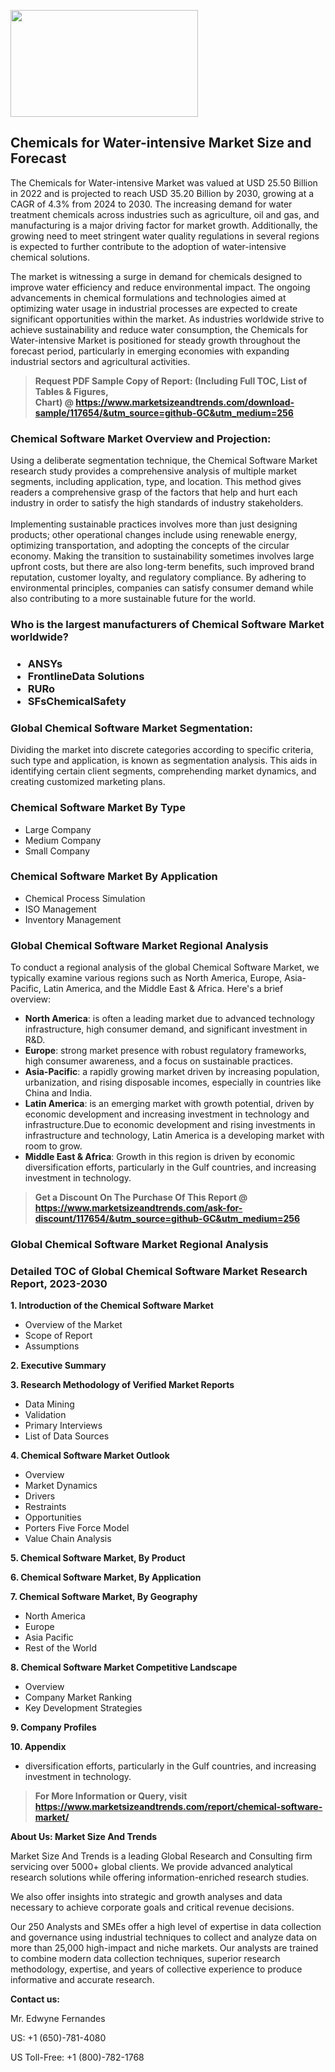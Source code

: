 <p><img class="alignnone size-medium wp-image-20088" src="https://ffe5etoiles.com/wp-content/uploads/2024/12/MST1-300x171.png" alt="" width="300" height="171" /></p><h2>Chemicals for Water-intensive Market Size and Forecast</h2><p>The Chemicals for Water-intensive Market was valued at USD 25.50 Billion in 2022 and is projected to reach USD 35.20 Billion by 2030, growing at a CAGR of 4.3% from 2024 to 2030. The increasing demand for water treatment chemicals across industries such as agriculture, oil and gas, and manufacturing is a major driving factor for market growth. Additionally, the growing need to meet stringent water quality regulations in several regions is expected to further contribute to the adoption of water-intensive chemical solutions.</p><p>The market is witnessing a surge in demand for chemicals designed to improve water efficiency and reduce environmental impact. The ongoing advancements in chemical formulations and technologies aimed at optimizing water usage in industrial processes are expected to create significant opportunities within the market. As industries worldwide strive to achieve sustainability and reduce water consumption, the Chemicals for Water-intensive Market is positioned for steady growth throughout the forecast period, particularly in emerging economies with expanding industrial sectors and agricultural activities.</p></p><blockquote id="" class=""><strong>Request PDF Sample Copy of Report: (Including Full TOC, List of Tables &amp; Figures, Chart)&nbsp;@&nbsp;<strong><a href="https://www.marketsizeandtrends.com/download-sample/117654/&utm_source=github-GC&utm_medium=256" target="_blank">https://www.marketsizeandtrends.com/download-sample/117654/&utm_source=github-GC&utm_medium=256</a></strong></strong></blockquote><h3 id="" class="">Chemical Software Market&nbsp;Overview and Projection:</h3><p id="" class="">Using a deliberate segmentation technique, the Chemical Software Market research study provides a comprehensive analysis of multiple market segments, including application, type, and location. This method gives readers a comprehensive grasp of the factors that help and hurt each industry in order to satisfy the high standards of industry stakeholders. <br /> <br />Implementing sustainable practices involves more than just designing products; other operational changes include using renewable energy, optimizing transportation, and adopting the concepts of the circular economy. Making the transition to sustainability sometimes involves large upfront costs, but there are also long-term benefits, such improved brand reputation, customer loyalty, and regulatory compliance. By adhering to environmental principles, companies can satisfy consumer demand while also contributing to a more sustainable future for the world.</p><h3 id="" class="">Who is the largest manufacturers of&nbsp;Chemical Software Market worldwide?</h3><h3 class=""><p><ul><li>ANSYs </li><li> FrontlineData Solutions </li><li> RURo </li><li> SFsChemicalSafety</li></ul></p></h3><h3 id="" class="">Global&nbsp;Chemical Software Market Segmentation:</h3><p id="" class="">Dividing the market into discrete categories according to specific criteria, such type and application, is known as segmentation analysis. This aids in identifying certain client segments, comprehending market dynamics, and creating customized marketing plans.</p><h3 id="" class="">Chemical Software Market&nbsp;By Type</h3><p><p><ul><li>Large Company </li><li> Medium Company </li><li> Small Company</p></li></ul></p></p><h3 id="" class="">Chemical Software Market&nbsp;By Application</h3><p class=""><p><ul><li>Chemical Process Simulation </li><li> ISO Management </li><li> Inventory Management</li></ul></p></p><h3 id="" class="">Global Chemical Software Market Regional Analysis</h3><p id="" class="">To conduct a regional analysis of the global Chemical Software Market, we typically examine various regions such as North America, Europe, Asia-Pacific, Latin America, and the Middle East &amp; Africa. Here's a brief overview:</p><ul><li><strong>North America</strong>: is often a leading market due to advanced technology infrastructure, high consumer demand, and significant investment in R&amp;D.</li><li><strong>Europe</strong>: strong market presence with robust regulatory frameworks, high consumer awareness, and a focus on sustainable practices.</li><li><strong>Asia-Pacific</strong>: a rapidly growing market driven by increasing population, urbanization, and rising disposable incomes, especially in countries like China and India.</li><li><strong>Latin America</strong>: is an emerging market with growth potential, driven by economic development and increasing investment in technology and infrastructure.Due to economic development and rising investments in infrastructure and technology, Latin America is a developing market with room to grow.</li><li><strong>Middle East &amp; Africa</strong>: Growth in this region is driven by economic diversification efforts, particularly in the Gulf countries, and increasing investment in technology.</li></ul><blockquote id="" class=""><strong>Get a Discount On The Purchase Of This Report @ <strong><a href="https://www.marketsizeandtrends.com/ask-for-discount/117654/&utm_source=github-GC&utm_medium=256" target="_blank">https://www.marketsizeandtrends.com/ask-for-discount/117654/&utm_source=github-GC&utm_medium=256</a></strong></strong></blockquote><h3 id="" class="">Global Chemical Software Market Regional Analysis</h3><h3 id="" class="">Detailed TOC of Global Chemical Software Market Research Report, 2023-2030</h3><p id="" class=""><strong>1. Introduction of the Chemical Software Market</strong></p><ul><li>Overview of the Market</li><li>Scope of Report</li><li>Assumptions</li></ul><p id="" class=""><strong>2. Executive Summary</strong></p><p id="" class=""><strong>3. Research Methodology of Verified Market Reports</strong></p><ul><li>Data Mining</li><li>Validation</li><li>Primary Interviews</li><li>List of Data Sources</li></ul><p id="" class=""><strong>4. Chemical Software Market Outlook</strong></p><ul><li>Overview</li><li>Market Dynamics</li><li>Drivers</li><li>Restraints</li><li>Opportunities</li><li>Porters Five Force Model</li><li>Value Chain Analysis</li></ul><p id="" class=""><strong>5. Chemical Software Market, By Product</strong></p><p id="" class=""><strong>6. Chemical Software Market, By Application</strong></p><p id="" class=""><strong>7. Chemical Software Market, By Geography</strong></p><ul><li>North America</li><li>Europe</li><li>Asia Pacific</li><li>Rest of the World</li></ul><p id="" class=""><strong>8. Chemical Software Market Competitive Landscape</strong></p><ul><li>Overview</li><li>Company Market Ranking</li><li>Key Development Strategies</li></ul><p id="" class=""><strong>9. Company Profiles</strong></p><p id="" class=""><strong>10. Appendix</strong></p><ul><li>diversification efforts, particularly in the Gulf countries, and increasing investment in technology.</li></ul><blockquote id="" class=""><strong>For More Information or Query, visit <strong><strong><a href="https://www.marketsizeandtrends.com/report/chemical-software-market/" target="_blank">https://www.marketsizeandtrends.com/report/chemical-software-market/</a></strong></strong></strong></blockquote><p id="" class=""><strong>About Us: Market Size And Trends</strong></p><p id="" class="">Market Size And Trends is a leading Global Research and Consulting firm servicing over 5000+ global clients. We provide advanced analytical research solutions while offering information-enriched research studies.</p><p id="" class="">We also offer insights into strategic and growth analyses and data necessary to achieve corporate goals and critical revenue decisions.</p><p id="" class="">Our 250 Analysts and SMEs offer a high level of expertise in data collection and governance using industrial techniques to collect and analyze data on more than 25,000 high-impact and niche markets. Our analysts are trained to combine modern data collection techniques, superior research methodology, expertise, and years of collective experience to produce informative and accurate research.</p><p id="" class=""><strong>Contact us:</strong></p><p id="" class="">Mr. Edwyne Fernandes</p><p id="" class="">US: +1 (650)-781-4080</p><p id="" class="">US Toll-Free: +1 (800)-782-1768</p>
